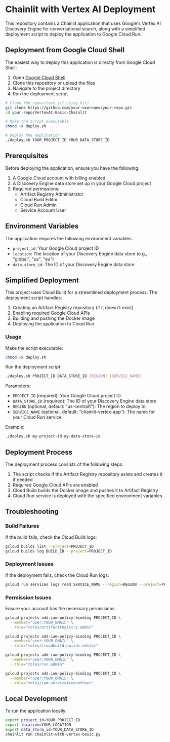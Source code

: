 # Chainlit with Vertex AI Deployment

This repository contains a Chainlit application that uses Google's Vertex AI Discovery Engine for conversational search, along with a simplified deployment script to deploy the application to Google Cloud Run.

## Deployment from Google Cloud Shell

The easiest way to deploy this application is directly from Google Cloud Shell:

1. Open [Google Cloud Shell](https://shell.cloud.google.com/)
2. Clone this repository or upload the files
3. Navigate to the project directory
4. Run the deployment script

```bash
# Clone the repository (if using Git)
git clone https://github.com/your-username/your-repo.git
cd your-repo/VertexAI-Basic-Chainlit

# Make the script executable
chmod +x deploy.sh

# Deploy the application
./deploy.sh YOUR_PROJECT_ID YOUR_DATA_STORE_ID
```

## Prerequisites

Before deploying the application, ensure you have the following:

1. A Google Cloud account with billing enabled
2. A Discovery Engine data store set up in your Google Cloud project
3. Required permissions:
   - Artifact Registry Administrator
   - Cloud Build Editor
   - Cloud Run Admin
   - Service Account User

## Environment Variables

The application requires the following environment variables:

- `project_id`: Your Google Cloud project ID
- `location`: The location of your Discovery Engine data store (e.g., "global", "us", "eu")
- `data_store_id`: The ID of your Discovery Engine data store

## Simplified Deployment

This project uses Cloud Build for a streamlined deployment process. The deployment script handles:

1. Creating an Artifact Registry repository (if it doesn't exist)
2. Enabling required Google Cloud APIs
3. Building and pushing the Docker image
4. Deploying the application to Cloud Run

### Usage

Make the script executable:

```bash
chmod +x deploy.sh
```

Run the deployment script:

```bash
./deploy.sh PROJECT_ID DATA_STORE_ID [REGION] [SERVICE_NAME]
```

Parameters:
- `PROJECT_ID` (required): Your Google Cloud project ID
- `DATA_STORE_ID` (required): The ID of your Discovery Engine data store
- `REGION` (optional, default: "us-central1"): The region to deploy to
- `SERVICE_NAME` (optional, default: "chainlit-vertex-app"): The name for your Cloud Run service

Example:

```bash
./deploy.sh my-project-id my-data-store-id
```

## Deployment Process

The deployment process consists of the following steps:

1. The script checks if the Artifact Registry repository exists and creates it if needed
2. Required Google Cloud APIs are enabled
3. Cloud Build builds the Docker image and pushes it to Artifact Registry
4. Cloud Run service is deployed with the specified environment variables

## Troubleshooting

### Build Failures

If the build fails, check the Cloud Build logs:

```bash
gcloud builds list --project=PROJECT_ID
gcloud builds log BUILD_ID --project=PROJECT_ID
```

### Deployment Issues

If the deployment fails, check the Cloud Run logs:

```bash
gcloud run services logs read SERVICE_NAME --region=REGION --project=PROJECT_ID
```

### Permission Issues

Ensure your account has the necessary permissions:

```bash
gcloud projects add-iam-policy-binding PROJECT_ID \
  --member="user:YOUR_EMAIL" \
  --role="roles/artifactregistry.admin"

gcloud projects add-iam-policy-binding PROJECT_ID \
  --member="user:YOUR_EMAIL" \
  --role="roles/cloudbuild.builds.editor"

gcloud projects add-iam-policy-binding PROJECT_ID \
  --member="user:YOUR_EMAIL" \
  --role="roles/run.admin"

gcloud projects add-iam-policy-binding PROJECT_ID \
  --member="user:YOUR_EMAIL" \
  --role="roles/iam.serviceAccountUser"
```

## Local Development

To run the application locally:

```bash
export project_id=YOUR_PROJECT_ID
export location=YOUR_LOCATION
export data_store_id=YOUR_DATA_STORE_ID
chainlit run chainlit-with-vertex-basic.py
```
